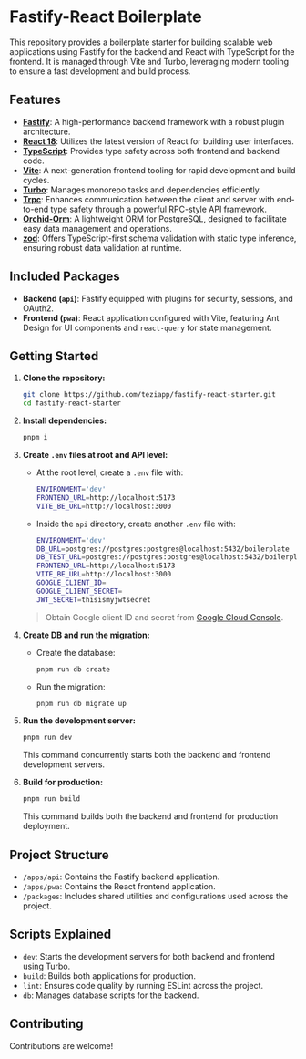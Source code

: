 # Fastify-React Boilerplate

This repository provides a boilerplate starter for building scalable web applications using Fastify for the backend and React with TypeScript for the frontend. It is managed through Vite and Turbo, leveraging modern tooling to ensure a fast development and build process.

## Features

- [**Fastify**](https://www.fastify.io/): A high-performance backend framework with a robust plugin architecture.
- [**React 18**](https://reactjs.org/): Utilizes the latest version of React for building user interfaces.
- [**TypeScript**](https://www.typescriptlang.org/): Provides type safety across both frontend and backend code.
- [**Vite**](https://vitejs.dev/): A next-generation frontend tooling for rapid development and build cycles.
- [**Turbo**](https://turborepo.org/): Manages monorepo tasks and dependencies efficiently.
- [**Trpc**](https://trpc.io/): Enhances communication between the client and server with end-to-end type safety through a powerful RPC-style API framework.
- [**Orchid-Orm**](https://github.com/romeerez/orchid-orm): A lightweight ORM for PostgreSQL, designed to facilitate easy data management and operations.
- [**zod**](https://github.com/colinhacks/zod): Offers TypeScript-first schema validation with static type inference, ensuring robust data validation at runtime.

## Included Packages

- **Backend (`api`)**: Fastify equipped with plugins for security, sessions, and OAuth2.
- **Frontend (`pwa`)**: React application configured with Vite, featuring Ant Design for UI components and `react-query` for state management.

## Getting Started

1. **Clone the repository:**
   ```bash
   git clone https://github.com/teziapp/fastify-react-starter.git
   cd fastify-react-starter
   ```

2. **Install dependencies:**
   ```bash
   pnpm i
   ```

3. **Create `.env` files at root and API level:**
   - At the root level, create a `.env` file with:
     ```bash
     ENVIRONMENT='dev'
     FRONTEND_URL=http://localhost:5173
     VITE_BE_URL=http://localhost:3000
     ```
   - Inside the `api` directory, create another `.env` file with:
     ```bash
     ENVIRONMENT='dev'
     DB_URL=postgres://postgres:postgres@localhost:5432/boilerplate
     DB_TEST_URL=postgres://postgres:postgres@localhost:5432/boilerplate
     FRONTEND_URL=http://localhost:5173
     VITE_BE_URL=http://localhost:3000
     GOOGLE_CLIENT_ID=
     GOOGLE_CLIENT_SECRET=
     JWT_SECRET=thisismyjwtsecret
     ```
   > Obtain Google client ID and secret from [Google Cloud Console](https://console.cloud.google.com/).

4. **Create DB and run the migration:**
   - Create the database:
     ```bash
     pnpm run db create
     ```
   - Run the migration:
     ```bash
     pnpm run db migrate up
     ```

5. **Run the development server:**
   ```bash
   pnpm run dev
   ```
   This command concurrently starts both the backend and frontend development servers.

6. **Build for production:**
   ```bash
   pnpm run build
   ```
   This command builds both the backend and frontend for production deployment.

## Project Structure

- `/apps/api`: Contains the Fastify backend application.
- `/apps/pwa`: Contains the React frontend application.
- `/packages`: Includes shared utilities and configurations used across the project.

## Scripts Explained

- `dev`: Starts the development servers for both backend and frontend using Turbo.
- `build`: Builds both applications for production.
- `lint`: Ensures code quality by running ESLint across the project.
- `db`: Manages database scripts for the backend.

## Contributing

Contributions are welcome!